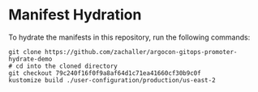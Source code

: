 # Manifest Hydration

To hydrate the manifests in this repository, run the following commands:

```shell
git clone https://github.com/zachaller/argocon-gitops-promoter-hydrate-demo
# cd into the cloned directory
git checkout 79c240f16f0f9a8af64d1c71ea41660cf30b9c0f
kustomize build ./user-configuration/production/us-east-2
```
